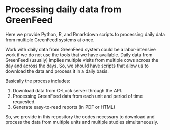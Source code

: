 # Processing daily data from GreenFeed

Here we provide Python, R, and Rmarkdown scripts to processing daily data from multiple GreenFeed systems at once.

Work with daily data from GreenFeed system could be a labor-intensive work if we do not use the tools that we have available. Daily data from GreenFeed (usually) implies multiple visits from multiple cows across the day and across the days. So, we should have scripts that allow us to download the data and process it in a daily basis.

Basically the process includes:
1. Download data from C-Lock server through the API.
2. Processing GreenFeed data from each unit and period of time requested.
3. Generate easy-to-read reports (in PDF or HTML)

So, we provide in this repository the codes necessary to download and process the data from multiple units and multiple studies simultaneously.

